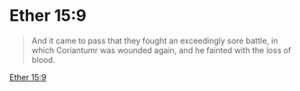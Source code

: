 # Ether 15:9

> And it came to pass that they fought an exceedingly sore battle, in which Coriantumr was wounded again, and he fainted with the loss of blood.

[Ether 15:9](https://www.churchofjesuschrist.org/study/scriptures/bofm/ether/15?lang=eng&id=p9#p9)


